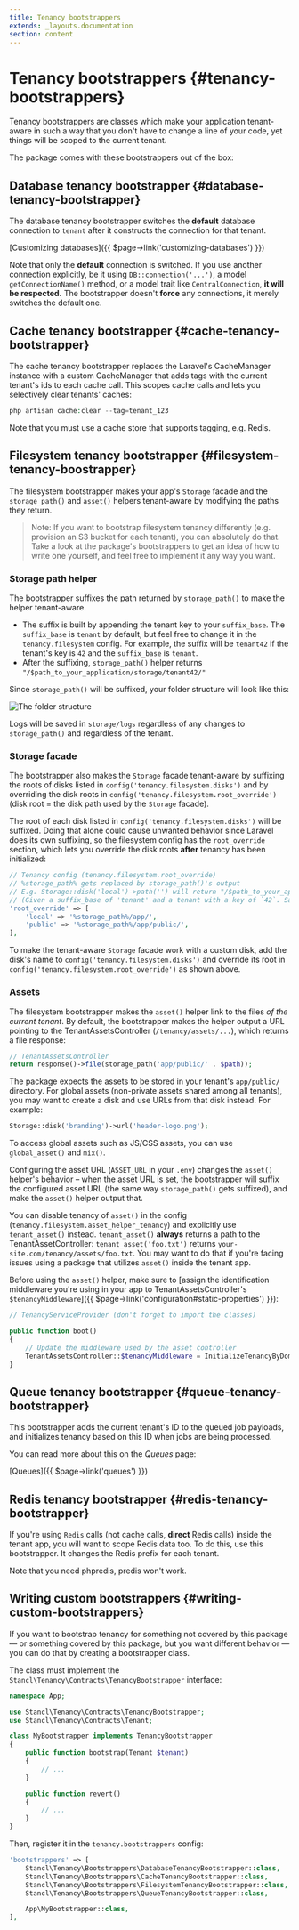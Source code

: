 ```yaml
---
title: Tenancy bootstrappers
extends: _layouts.documentation
section: content
---
```


# Tenancy bootstrappers {#tenancy-bootstrappers}

Tenancy bootstrappers are classes which make your application tenant-aware in such a way that you don't have to change a line of your code, yet things will be scoped to the current tenant.

The package comes with these bootstrappers out of the box:

## Database tenancy bootstrapper {#database-tenancy-bootstrapper}

The database tenancy bootstrapper switches the **default** database connection to `tenant` after it constructs the connection for that tenant.

[Customizing databases]({{ $page->link('customizing-databases') }})

Note that only the **default** connection is switched. If you use another connection explicitly, be it using `DB::connection('...')`, a model `getConnectionName()` method, or a model trait like `CentralConnection`, **it will be respected.** The bootstrapper doesn't **force** any connections, it merely switches the default one.

## Cache tenancy bootstrapper {#cache-tenancy-bootstrapper}

The cache tenancy bootstrapper replaces the Laravel's CacheManager instance with a custom CacheManager that adds tags with the current tenant's ids to each cache call. This scopes cache calls and lets you selectively clear tenants' caches:

```php
php artisan cache:clear --tag=tenant_123
```

Note that you must use a cache store that supports tagging, e.g. Redis.

## Filesystem tenancy bootstrapper {#filesystem-tenancy-boostrapper}
The filesystem bootstrapper makes your app's `Storage` facade and the `storage_path()` and `asset()` helpers tenant-aware by modifying the paths they return.

> Note: If you want to bootstrap filesystem tenancy differently (e.g. provision an S3 bucket for each tenant), you can absolutely do that. Take a look at the package's bootstrappers to get an idea of how to write one yourself, and feel free to implement it any way you want.

### Storage path helper

The bootstrapper suffixes the path returned by `storage_path()` to make the helper tenant-aware.

- The suffix is built by appending the tenant key to your `suffix_base`. The `suffix_base` is `tenant` by default, but feel free to change it in the `tenancy.filesystem` config. For example, the suffix will be `tenant42` if the tenant's key is `42` and the `suffix_base` is `tenant`.
- After the suffixing, `storage_path()` helper returns `"/$path_to_your_application/storage/tenant42/"`

Since `storage_path()` will be suffixed, your folder structure will look like this:

![The folder structure](/assets/images/file_structure_tenancy.png)

Logs will be saved in `storage/logs` regardless of any changes to `storage_path()` and regardless of the tenant.

### Storage facade

The bootstrapper also makes the `Storage` facade tenant-aware by suffixing the roots of disks listed in `config('tenancy.filesystem.disks')` and by overriding the disk roots in `config('tenancy.filesystem.root_override')` (disk root = the disk path used by the `Storage` facade).

The root of each disk listed in `config('tenancy.filesystem.disks')` will be suffixed. Doing that alone could cause unwanted behavior since Laravel does its own suffixing, so the filesystem config has the `root_override` section, which lets you override the disk roots **after** tenancy has been initialized:

```php
// Tenancy config (tenancy.filesystem.root_override)
// %storage_path% gets replaced by storage_path()'s output
// E.g. Storage::disk('local')->path('') will return "/$path_to_your_application/storage/tenant42/app"
// (Given a suffix_base of 'tenant' and a tenant with a key of `42`. Same as in the example above in the Storage path helper section)
'root_override' => [
    'local' => '%storage_path%/app/',
    'public' => '%storage_path%/app/public/',
],
```

To make the tenant-aware `Storage` facade work with a custom disk, add the disk's name to `config('tenancy.filesystem.disks')` and override its root in `config('tenancy.filesystem.root_override')` as shown above.

### Assets

The filesystem bootstrapper makes the `asset()` helper link to the files *of the current tenant*. By default, the bootstrapper makes the helper output a URL pointing to the TenantAssetsController (`/tenancy/assets/...`), which returns a file response:

```php
// TenantAssetsController
return response()->file(storage_path('app/public/' . $path));
```

The package expects the assets to be stored in your tenant's `app/public/` directory. For global assets (non-private assets shared among all tenants), you may want to create a disk and use URLs from that disk instead. For example:

```php
Storage::disk('branding')->url('header-logo.png');
```

To access global assets such as JS/CSS assets, you can use `global_asset()` and `mix()`.

Configuring the asset URL (`ASSET_URL` in your `.env`) changes the `asset()` helper's behavior – when the asset URL is set, the bootstrapper will suffix the configured asset URL (the same way `storage_path()` gets suffixed), and make the `asset()` helper output that.

You can disable tenancy of `asset()` in the config (`tenancy.filesystem.asset_helper_tenancy`) and explicitly use `tenant_asset()` instead. `tenant_asset()` **always** returns a path to the TenantAssetController: `tenant_asset('foo.txt')` returns `your-site.com/tenancy/assets/foo.txt`. You may want to do that if you're facing issues using a package that utilizes `asset()` inside the tenant app.

Before using the `asset()` helper, make sure to [assign the identification middleware you're using in your app to TenantAssetsController's `$tenancyMiddleware`]({{ $page->link('configuration#static-properties') }}):

```php
// TenancyServiceProvider (don't forget to import the classes)

public function boot()
{
    // Update the middleware used by the asset controller
    TenantAssetsController::$tenancyMiddleware = InitializeTenancyByDomainOrSubdomain::class;
}
```

## Queue tenancy bootstrapper {#queue-tenancy-bootstrapper}

This bootstrapper adds the current tenant's ID to the queued job payloads, and initializes tenancy based on this ID when jobs are being processed.

You can read more about this on the *Queues* page:

[Queues]({{ $page->link('queues') }})

## Redis tenancy bootstrapper {#redis-tenancy-bootstrapper}

If you're using `Redis` calls (not cache calls, **direct** Redis calls) inside the tenant app, you will want to scope Redis data too. To do this, use this bootstrapper. It changes the Redis prefix for each tenant.

Note that you need phpredis, predis won't work.

## Writing custom bootstrappers {#writing-custom-bootstrappers}

If you want to bootstrap tenancy for something not covered by this package — or something covered by this package, but you want different behavior — you can do that by creating a bootstrapper class.

The class must implement the `Stancl\Tenancy\Contracts\TenancyBootstrapper` interface:

```php
namespace App;

use Stancl\Tenancy\Contracts\TenancyBootstrapper;
use Stancl\Tenancy\Contracts\Tenant;

class MyBootstrapper implements TenancyBootstrapper
{
    public function bootstrap(Tenant $tenant)
    {
        // ...
    }

    public function revert()
    {
        // ...
    }
}
```

Then, register it in the `tenancy.bootstrappers` config:

```php
'bootstrappers' => [
    Stancl\Tenancy\Bootstrappers\DatabaseTenancyBootstrapper::class,
    Stancl\Tenancy\Bootstrappers\CacheTenancyBootstrapper::class,
    Stancl\Tenancy\Bootstrappers\FilesystemTenancyBootstrapper::class,
    Stancl\Tenancy\Bootstrappers\QueueTenancyBootstrapper::class,

    App\MyBootstrapper::class,
],
```
